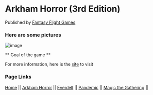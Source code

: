 # Arkham Horror (3rd Edition)

Published by [Fantasy Flight Games](https://www.fantasyflightgames.com/en/products/arkham-horror-third-edition/)

### Here are some pictures
![image](https://www.google.com/url?sa=i&url=https%3A%2F%2Funwind-cafe.myshopify.com%2Fproducts%2Farkham-horror-the-card-game&psig=AOvVaw0gEev2bgpnX4NYRki4CQe3&ust=1668744731132000&source=images&cd=vfe&ved=0CA8QjRxqFwoTCPD3q9mstPsCFQAAAAAdAAAAABAH)

** Goal of the game **

For more information, here is the [site](https://boardgamegeek.com/boardgame/15987/arkham-horror) to visit

### Page Links
[Home](https://github.com/Dwalden2021/MarkdownOnGithub/blob/main/README.md) || 
[Arkham Horror](https://github.com/Dwalden2021/MarkdownOnGithub/blob/main/ArkhamHorror.md) || 
[Everdell](https://github.com/Dwalden2021/MarkdownOnGithub/blob/main/Everdell.md) || 
[Pandemic](https://github.com/Dwalden2021/MarkdownOnGithub/blob/main/Pandemic.md) || 
[Magic the Gathering](https://github.com/Dwalden2021/MarkdownOnGithub/blob/main/MTG.md) || 
